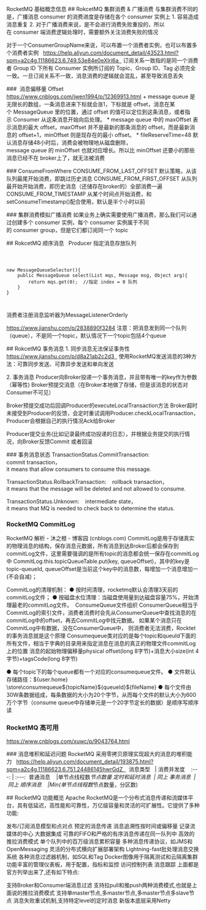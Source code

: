 RocketMQ 基础概念信息
## RokcetMQ 集群消费 & 广播消费
与集群消费不同的是，广播消息 consumer 的消费进度是存储在各个 consumer 实例上
1. 容易造成消息重复
2. 对于广播消费来说，是不会进行消费失败重投的，所以在 consumer 端消费逻辑处理时，需要额外关注消费失败的情况

对于一个ConsumerGroupName来说，可以布置一个消费者实例，也可以布置多个消费者实例  
https://help.aliyun.com/document_detail/43523.html?spm=a2c4g.11186623.6.749.53e84e0eXIri6a  
订阅关系一致指的是同一个消费者 Group ID 下所有 Consumer 实例所订阅的 Topic、Group ID、Tag 必须完全一致。一旦订阅关系不一致，消息消费的逻辑就会混乱，甚至导致消息丢失

###  消息偏移量 Offset
https://www.cnblogs.com/jwen1994/p/12369913.html
+ message queue 是无限长的数组，一条消息进来下标就会涨1，下标就是 offset，消息在某个 MessageQueue 里的位置，通过 offset 的值可以定位到这条消息，或者指示 Consumer 从这条消息开始向后处理。
* message queue 中的 maxOffset 表示消息的最大 offset，maxOffset 并不是最新的那条消息的 offset，而是最新消息的 offset+1，minOffset 则是现存在的最小 offset。
* fileReserveTime=48 默认消息存储48小时后，消费会被物理地从磁盘删除，message queue 的 minOffset 也就对应增长。所以比 minOffset 还要小的那些消息已经不在 broker上了，就无法被消费

### ConsumeFromWhere
CONSUME_FROM_LAST_OFFSET 默认策略，从该队列最尾开始消费，即跳过历史消息
CONSUME_FROM_FIRST_OFFSET 从队列最开始开始消费，即历史消息（还储存在broker的）全部消费一遍
CONSUME_FROM_TIMESTAMP 从某个时间点开始消费，和setConsumeTimestamp()配合使用，默认是半个小时以前

### 集群消费模拟广播消费
如果业务上确实需要使用广播消费，那么我们可以通过创建多个 consumer 实例，每个 consumer 实例属于不同的 consumer group，但是它们都订阅同一个 topic

## RokcetMQ 顺序消息  
Producer 指定消息存放队列
<code>
<pre> 
new MessageQueueSelector(){
    public MessageQueue select(List<MessageQueue> mqs, Message msg, Object arg){
        return mqs.get(0);  //指定 index = 0 队列
    }
}
</pre>
</code>
消费者注册消息监听器为MessageListenerOrderly

https://www.jianshu.com/p/2838890f3284
注意：把消息发到同一个队列（queue），不是同一个topic，默认情况下一个topic包括4个queue  

## RokcetMQ 事务消息
1. 同步消息无法保证事务性
https://www.jianshu.com/p/d8a21ab2c2d3  
使用RocketMQ发送消息的3种方法：可靠同步发送、可靠异步发送和单向发送

2. 事务消息
Producer向Broker投递一个事务消息，并且带有唯一的key作为参数（幂等性)
Broker预提交消息（在Broker本地做了存储，但是该消息的状态对Consumer不可见）

Broker预提交成功后回调Producer的executeLocalTransaction方法
Broker超时未接受到Producer的反馈，会定时重试调用Producer.checkLocalTransaction，Producer会根据自己的执行情况Ack给Broker

Producer提交业务(比如记录最终成功投递的日志），并根据业务提交的执行情况，向Broker反馈Commit 或者回滚

### 事务消息状态
TransactionStatus.CommitTransaction:   
commit transaction，it means that allow consumers to consume this message.

TransactionStatus.RollbackTransaction:   
rollback transaction，it means that the message will be deleted and not allowed to consume.

TransactionStatus.Unknown:   
intermediate state，it means that MQ is needed to check back to determine the status.

### RocketMQ CommitLog
RocketMQ 解析 - 沐之橙 - 博客园 (cnblogs.com)
CommitLog是用于存储真实的物理消息的结构，保存消息元数据，所有消息到达Broker后都会保存到commitLog文件，这里需要强调的是所有topic的消息都会统一保存在commitLog中
CommitLog.this.topicQueueTable.put(key, queueOffset)，其中的key是 topic-queueId, queueOffset是当前这个key中的消息数，每增加一个消息增加一(不会自减)；

CommitLog的清理机制：
● 按时间清理，rocketmq默认会清理3天前的commitLog文件；
● 按磁盘水位清理：当磁盘使用量到达磁盘容量75%，开始清理最老的commitLog文件。
 ConsumeQueue文件组织
ConsumerQueue相当于CommitLog的索引文件，消费者消费时会先从ConsumerQueue中查找消息的在commitLog中的offset，再去CommitLog中找元数据。
如果某个消息只在CommitLog中有数据，没在ConsumerQueue中， 则消费者无法消费，Rocktet的事务消息就是这个原理
Consumequeue类对应的是每个topic和queuId下面的所有文件，相当于字典的目录用来指定消息在消息的真正的物理文件commitLog上的位置
消息的起始物理偏移量physical offset(long 8字节)+消息大小size(int 4字节)+tagsCode(long 8字节)

● 每个topic下的每个queue都有一个对应的consumequeue文件。
● 文件默认存储路径：${user.home} \store\consumequeue\${topicName}\${queueId}\${fileName}
● 每个文件由30W条数据组成，每条数据的大小为20个字节，从而每个文件的默认大小为600万个字节（consume queue中存储单元是一个20字节定长的数据）是顺序写顺序读

### RocketMQ 高可用
https://www.cnblogs.com/xuwc/p/9043764.html

### 消息堆积和延迟问题
RocketMQ 采用零拷贝原理实现超大的消息的堆积能力  
https://help.aliyun.com/document_detail/193875.html?spm=a2c4g.11186623.6.751.24486145hwrGdZ  
 消息类型   | 消费并发度  
 :---: | :---: 
普通消息    |单节点线程数*节点数量
定时和延时消息  | 同上
事务消息  | 同上
顺序消息    |Min(单节点线程数*节点数量，分区数)

## RocketMQ 功能概览
Apache RocketMQ是一个分布式消息传递和流媒体平台，具有低延迟，高性能和可靠性，万亿级容量和灵活的可扩展性。它提供了多种功能:

发布/订阅消息模型和点对点
预定的消息传递
消息追溯性按时间或偏移量
记录流媒体的中心
大数据集成
可靠的FIFO和严格的有序消息传递在同一队列中
高效的推拉消费模式
单个队列中的百万级消息累积容量
多种消息传递协议，如JMS和OpenMessaging
灵活的分布式横向扩展部署架构
Lightning-fast批处理消息交换系统
各种消息过滤器机制，如SQL和Tag
Docker图像用于隔离测试和云隔离集群
功能丰富的管理仪表板，用于配置，指标和监控
访问控制列表
消息跟踪
上面都是官方列举出来了,还有如下特点:

支持Broker和Consumer端消息过滤
支持拉pull和推push两种消费模式,也就是上面说的推拉消费模式
支持单master节点,多master节点,多master节点多slave节点
消息失败重试机制,支持特定level的定时消息
新版本底层采用Netty

